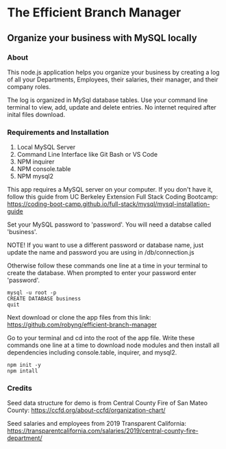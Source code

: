 # The Efficient Branch Manager
## Organize your business with MySQL locally

### About
This node.js application helps you organize your business by creating a log of all your Departments, Employees, their salaries, their manager, and their company roles. 

The log is organized in MySql database tables. Use your command line terminal to view, add, update and delete entries. No internet required after inital files download.

### Requirements and Installation
1. Local MySQL Server
2. Command Line Interface like Git Bash or VS Code
3. NPM inquirer
4. NPM console.table
5. NPM mysql2

This app requires a MySQL server on your computer. If you don't have it, follow this guide from UC Berkeley Extension Full Stack Coding Bootcamp: https://coding-boot-camp.github.io/full-stack/mysql/mysql-installation-guide

Set your MySQL password to 'password'. 
You will need a databse called 'business'.

NOTE! If you want to use a different password or database name, just update the name and password you are using in /db/connection.js

Otherwise follow these commands one line at a time in your terminal to create the database. When prompted to enter your password enter 'password'.

    mysql -u root -p
    CREATE DATABASE business
    quit

Next download or clone the app files from this link:
https://github.com/robyng/efficient-branch-manager 

Go to your terminal and cd into the root of the app file. 
Write these commands one line at a time to download node modules and then install all dependencies including console.table, inquirer, and mysql2.

    npm init -y
    npm intall




### Credits

Seed data structure for demo is from Central County Fire of San Mateo County: 
https://ccfd.org/about-ccfd/organization-chart/

Seed salaries and employees from 2019 Transparent California:
https://transparentcalifornia.com/salaries/2019/central-county-fire-department/